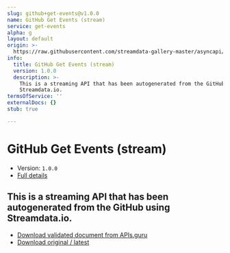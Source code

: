 ```yaml
---
slug: github+get-events@v1.0.0
name: GitHub Get Events (stream)
service: get-events
alpha: g
layout: default
origin: >-
  https://raw.githubusercontent.com/streamdata-gallery-master/asyncapi/master/_listings/github/github-get-events-stream-async.md
info:
  title: GitHub Get Events (stream)
  version: 1.0.0
  description: >-
    This is a streaming API that has been autogenerated from the GitHub using
    Streamdata.io.
termsOfService: ''
externalDocs: {}
stub: true

---
```

# GitHub Get Events (stream)

* Version: `1.0.0`
* [Full details](../html/github+get-events@v1.0.0.html)



## This is a streaming API that has been autogenerated from the GitHub using Streamdata.io.



* [Download validated document from APIs.guru](https://raw.githubusercontent.com/APIs-guru/asyncapi-directory/master/docs/APIs/github%2Bget-events%40v1.0.0.yaml)
* [Download original / latest](https://raw.githubusercontent.com/streamdata-gallery-master/asyncapi/master/_listings/github/github-get-events-stream-async.md)

<script type="application/ld+json">
{
  "@context": "http://schema.org/",
  "@type": "WebAPI",
  "description": "This is a streaming API that has been autogenerated from the GitHub using Streamdata.io.",
  "documentation": "",

  "name": "GitHub Get Events (stream)"
}
</script>
